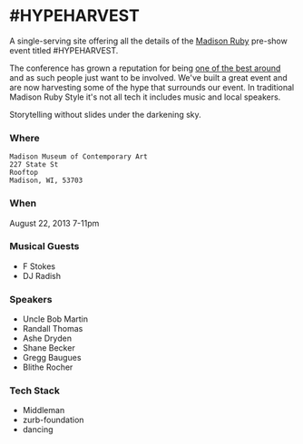 # #HYPEHARVEST

A single-serving site offering all the details of the [Madison Ruby](http://madisonruby.org) pre-show event titled #HYPEHARVEST.

The conference has grown a reputation for being [one of the best around](https://twitter.com/steveklabnik/status/361624150286155777) and as such people just want to be involved. We've built a great event and are now harvesting some of the hype that surrounds our event. In traditional Madison Ruby Style it's not all tech it includes music and local speakers.

Storytelling without slides under the darkening sky.

### Where

	Madison Museum of Contemporary Art
	227 State St
	Rooftop
	Madison, WI, 53703

### When

August 22, 2013 7-11pm

### Musical Guests

- F Stokes
- DJ Radish

### Speakers

- Uncle Bob Martin
- Randall Thomas
- Ashe Dryden
- Shane Becker
- Gregg Baugues
- Blithe Rocher

### Tech Stack

- Middleman
- zurb-foundation
- dancing
